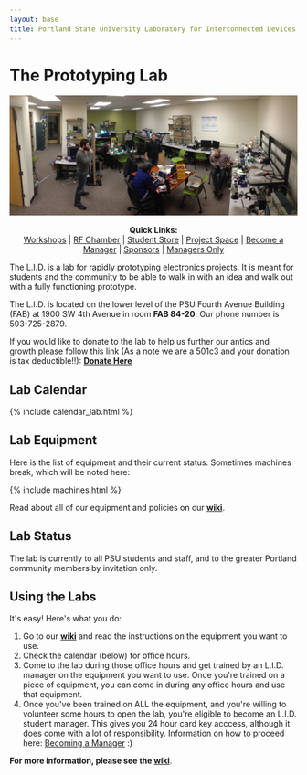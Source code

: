 ```yaml
---
layout: base
title: Portland State University Laboratory for Interconnected Devices
---
```



# The Prototyping Lab

![The L.I.D.](/images/lab_panorama.jpg)

<p align="center">
  <b>Quick Links:</b><br>
  <a href="https://github.com/psu-epl/psu-epl.github.com/wiki/Workshops">Workshops</a> |
  <a href="https://github.com/psu-epl/psu-epl.github.com/wiki/RF-Chamber">RF Chamber</a> |
  <a href="https://github.com/psu-epl/psu-epl.github.com/wiki/Student-Store">Student Store</a> |
  <a href="https://github.com/psu-epl/psu-epl.github.com/wiki/Project-Space">Project Space</a> |
  <a href="https://github.com/psu-epl/psu-epl.github.com/wiki/Becoming-an-L.I.D.-Manager">Become a Manager</a> |
  <a href="https://github.com/psu-epl/psu-epl.github.com/wiki/Sponsors">Sponsors</a> |
  <a href="https://github.com/psu-epl/epl-managers-private/wiki">Managers Only</a> 
  <br>
</p>

The L.I.D. is a lab for rapidly prototyping electronics projects. It is meant for
students and the community to be able to walk in with an idea and walk out with a
fully functioning prototype.

<!-- **[Watch an introductory video on the lab](http://youtu.be/P7JFAv6JM00 "YouTube")**. -->

The L.I.D. is located on the lower level of the PSU Fourth Avenue Building
(FAB) at 1900 SW 4th Avenue in room **FAB 84-20**. Our phone number is
503-725-2879.

If you would like to donate to the lab to help us further our antics and growth please follow this link (As a note we are a 501c3 and your donation is tax deductible!!): **[Donate Here](https://cconn.foundation.pdx.edu/ccon/new_gift.do?action=newGift&giving_page_id=240)**

## Lab Calendar

{% include calendar_lab.html %}


## Lab Equipment

Here is the list of equipment and their current status. Sometimes machines
break, which will be noted here:

{% include machines.html %}

Read about all of our equipment and policies on our **[wiki](https://github.com/psu-epl/psu-epl.github.com/wiki "PSU L.I.D. Wiki")**.


## Lab Status

The lab is currently to all PSU students and staff, and to the greater Portland community members by
invitation only.


## Using the Labs

It's easy! Here's what you do:

 1. Go to our **[wiki](https://github.com/psu-epl/psu-epl.github.com/wiki "wiki")** and read the instructions on the equipment you want to use.
 2. Check the calendar (below) for office hours.
 3. Come to the lab during those office hours and get trained by an L.I.D. manager on the equipment you want to use. Once you're trained on a piece of equipment, you can come in during any office hours and use that equipment.
 4. Once you've been trained on ALL the equipment, and you're willing to volunteer some hours to open the lab, you're eligible to become an L.I.D. student manager. This gives you 24 hour card key acccess, although it does come with a lot of responsibility. Information on how to proceed here: [Becoming a Manager](https://github.com/psu-epl/psu-epl.github.com/wiki/Becoming-an-L.I.D.-Manager "Manager Training") :)


**For more information, please see the [wiki](https://github.com/psu-epl/psu-epl.github.com/wiki "PSU L.I.D. Wiki")**.




